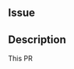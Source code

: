 ## Issue
<!-- Example:
Error when importing the sdk
-->

## Description
<!-- Explain what this Pull Request should do -->
<!-- Example:
This PR fixes a bug in our elastic search order query.
-->
This PR
